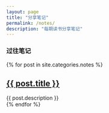 ```yaml
---
layout: page
title: "分享笔记"
permalink: /notes/
description: "每期读书分享笔记"
---
```



<h3 class="section-heading text-center">过往笔记</h3>
<div class="tiles">
{% for post in site.categories.notes %}
                <h2><a href="{{ post.url }}">{{ post.title }}</a></h2>
                <div class="title-desc">{{ post.description }}</div>
{% endfor %}
</div><!-- /.tiles -->

